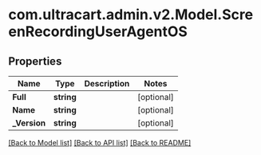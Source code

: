 
# com.ultracart.admin.v2.Model.ScreenRecordingUserAgentOS

## Properties

Name | Type | Description | Notes
------------ | ------------- | ------------- | -------------
**Full** | **string** |  | [optional] 
**Name** | **string** |  | [optional] 
**_Version** | **string** |  | [optional] 

[[Back to Model list]](../README.md#documentation-for-models)
[[Back to API list]](../README.md#documentation-for-api-endpoints)
[[Back to README]](../README.md)

